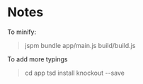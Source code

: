 Notes
=====

To minify:
> jspm bundle app/main.js build/build.js

To add more typings
> cd app
> tsd install knockout --save
